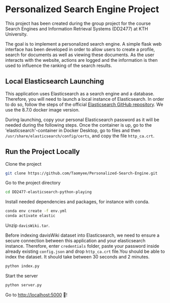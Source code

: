 # Personalized Search Engine Project

This project has been created during the group project for the course Search Engines and Information Retrieval Systems (DD2477) at KTH University.

The goal is to implement a personalized search engine. A simple flask web interface has been developed in order to allow users to create a profile, search for documents as well as viewing these documents. As the user interacts with the website, actions are logged and the information is then used to influence the ranking of the search results.

## Local Elasticsearch Launching

This application uses Elasticsearch as a search engine and a database. Therefore, you will need to launch a local instance of Elasticsearch. In order to do so, follow the steps of the official [Elasticsearch GitHub repository](https://github.com/elastic/elasticsearch#run-elasticsearch-locally). We use the 8.7.0 docker image version.

During launching, copy your personal Elasticsearch password as it will be needed during the following steps. Once the container is up, go to the 'elasticsearch'-container in Docker Desktop, go to files and then `/usr/share/elasticsearch/config/certs`, and copy the file `http_ca.crt`.

## Run the Project Locally

Clone the project

```bash
git clone https://github.com/Taomyee/Personalized-Search-Engine.git
```

Go to the project directory

```bash
cd DD2477-elasticsearch-python-playing
```

Install needed dependencies and packages, for instance with conda.

```bash
conda env create -f env.yml
conda activate elastic
```

Unzip `davisWiki.tar`.

Before indexing davisWiki dataset into Elasticsearch, we need to ensure a secure connection between this application and your elasticsearch instance. Therefore, enter `credentials` folder, paste your password inside already existing `config.json` and drop `http_ca.crt` file.You should be able to index the dataset. It should take between 30 seconds and 2 minutes.

```bash
python index.py
```

Start the server

```bash
python server.py
```

Go to [http://localhost:5000](http://localhost:5000) 🎉!
